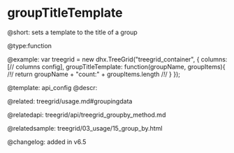 groupTitleTemplate
=============

@short: 
sets a template to the title of a group



@type:function

@example: 
var treegrid = new dhx.TreeGrid("treegrid_container", {
    columns: [// columns config],
    groupTitleTemplate: function(groupName, groupItems){ /*!*/
        return groupName + "count:" + groupItems.length /*!*/
    }
});


@template:	api_config
@descr: 


@related:
treegrid/usage.md#groupingdata

@relatedapi: treegrid/api/treegrid_groupby_method.md

@relatedsample:
treegrid/03_usage/15_group_by.html

@changelog: added in v6.5